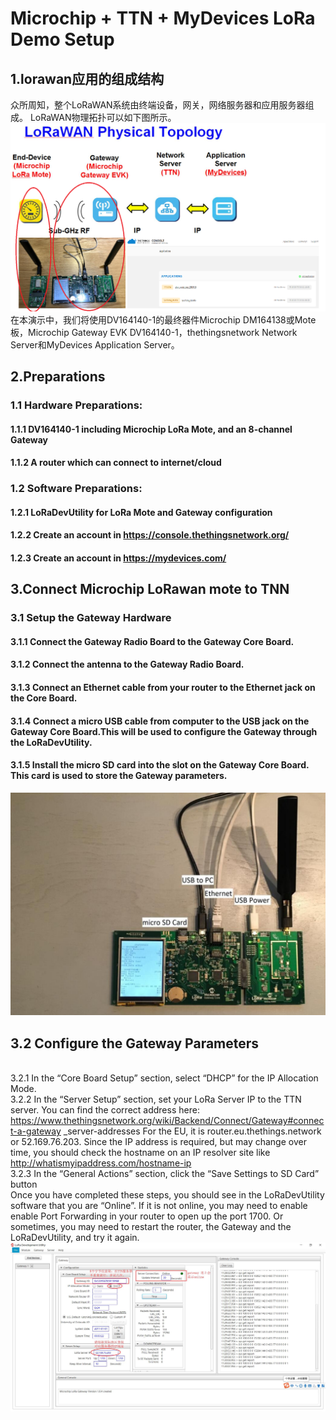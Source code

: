 #                                          Microchip + TTN + MyDevices LoRa Demo Setup
## 1.lorawan应用的组成结构
众所周知，整个LoRaWAN系统由终端设备，网关，网络服务器和应用服务器组成。 LoRaWAN物理拓扑可以如下图所示。
![image](https://github.com/yuchengstudio/wireless/blob/master/lorawan/reference/microchip_lora_ttn_001.png)
<br/>在本演示中，我们将使用DV164140-1的最终器件Microchip DM164138或Mote板，Microchip Gateway EVK DV164140-1，thethingsnetwork Network Server和MyDevices Application Server。

## 2.Preparations
### 1.1 Hardware Preparations:
#### 1.1.1 DV164140-1 including Microchip LoRa Mote, and an 8-channel Gateway
#### 1.1.2 A router which can connect to internet/cloud
### 1.2 Software Preparations:
#### 1.2.1 LoRaDevUtility for LoRa Mote and Gateway configuration
#### 1.2.2 Create an account in https://console.thethingsnetwork.org/
#### 1.2.3 Create an account in https://mydevices.com/

## 3.Connect Microchip LoRawan mote to TNN
### 3.1 Setup the Gateway Hardware
#### 3.1.1 Connect the Gateway Radio Board to the Gateway Core Board.
#### 3.1.2 Connect the antenna to the Gateway Radio Board.
#### 3.1.3 Connect an Ethernet cable from your router to the Ethernet jack on the Core Board.
#### 3.1.4 Connect a micro USB cable from computer to the USB jack on the Gateway Core Board.This will be used to configure the Gateway through the LoRaDevUtility.
#### 3.1.5 Install the micro SD card into the slot on the Gateway Core Board. This card is used to store the Gateway parameters.
![image](https://github.com/yuchengstudio/wireless/blob/master/lorawan/reference/microchip_lora_ttn_002.jpg)

## 3.2 Configure the Gateway Parameters
<br/>3.2.1  In the “Core Board Setup” section, select “DHCP” for the IP Allocation Mode.
<br/>3.2.2  In the “Server Setup” section, set your LoRa Server IP to the TTN server. You can find the
correct address here:
https://www.thethingsnetwork.org/wiki/Backend/Connect/Gateway#connect-a-gateway
_server-addresses
For the EU, it is router.eu.thethings.network or 52.169.76.203. Since the IP address is
required, but may change over time, you should check the hostname on an IP resolver
site like http://whatismyipaddress.com/hostname-ip
<br/>   3.2.3 In the “General Actions” section, click the “Save Settings to SD Card” button
<br/>   Once you have completed these steps, you should see in the LoRaDevUtility software that you
are “Online”. If it is not online, you may need to enable enable Port Forwarding in your router to
open up the port 1700. Or sometimes, you may need to restart the router, the Gateway and the
LoRaDevUtility, and try it again.
![image](https://github.com/yuchengstudio/wireless/blob/master/lorawan/reference/microchip_lora_ttn_003.jpg)



